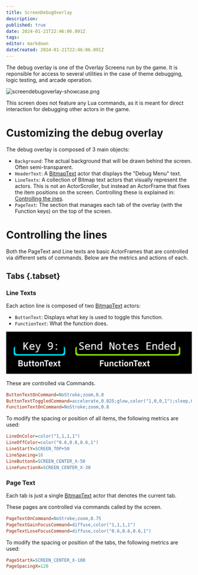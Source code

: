 ```yaml
---
title: ScreenDebugOverlay
description: 
published: true
date: 2024-01-21T22:46:06.091Z
tags: 
editor: markdown
dateCreated: 2024-01-21T22:46:06.091Z
---
```


The debug overlay is one of the Overlay Screens run by the game. It is reponsible for access to several utilities in the case of theme debugging, logic testing, and arcade operation.

![screendebugoverlay-showcase.png](/dev/screens/screendebugoverlay/screendebugoverlay-showcase.png)

This screen does not feature any Lua commands, as it is meant for direct interaction for debugging other actors in the game.

# Customizing the debug overlay

The debug overlay is composed of 3 main objects:
- `Background`: The actual background that will be drawn behind the screen. Often semi-transparent.
- `HeaderText`: A [BitmapText](/en/dev/actors/actortypes/bitmaptext) actor that displays the "Debug Menu" text.
- `LineTexts`: A collection of Bitmap text actors that visually represent the actors. This is not an ActorScroller, but instead an ActorFrame that fixes the item positions on the screen. Controlling these is explained in: [Controlling the ines](#controlling-the-lines).
- `PageText`: The section that manages each tab of the overlay (with the Function keys) on the top of the screen.

# Controlling the lines

Both the PageText and Line texts are basic ActorFrames that are controlled via different sets of commands. Below are the metrics and actions of each.

## Tabs {.tabset}
### Line Texts

Each action line is composed of two [BitmapText](/en/dev/actors/actortypes/bitmaptext) actors:
- `ButtonText`: Displays what key is used to toggle this function.
- `FunctionText`: What the function does.

![screendebugoverlay-linebreakdown.png](/dev/screens/screendebugoverlay/screendebugoverlay-linebreakdown.png)

These are controlled via Commands.
```ini
ButtonTextOnCommand=NoStroke;zoom,0.8
ButtonTextToggledCommand=accelerate,0.025;glow,color("1,0,0,1");sleep,0.125;decelerate,0.2;glow,color("1,0,0,0");
FunctionTextOnCommand=NoStroke;zoom,0.8
```

To modify the spacing or position of all items, the following metrics are used:
```ini
LineOnColor=color("1,1,1,1")
LineOffColor=color("0.6,0.6,0.6,1")
LineStartY=SCREEN_TOP+50
LineSpacing=16
LineButtonX=SCREEN_CENTER_X-50
LineFunctionX=SCREEN_CENTER_X-30
```

### Page Text

Each tab is just a single [BitmapText](/en/dev/actors/actortypes/bitmaptext) actor that denotes the current tab.

These pages are controlled via commands called by the screen.
```ini
PageTextOnCommand=NoStroke;zoom,0.75
PageTextGainFocusCommand=diffuse,color("1,1,1,1")
PageTextLoseFocusCommand=diffuse,color("0.6,0.6,0.6,1")
```

To modify the spacing or position of the tabs, the following metrics are used:
```ini
PageStartX=SCREEN_CENTER_X-100
PageSpacingX=120
```